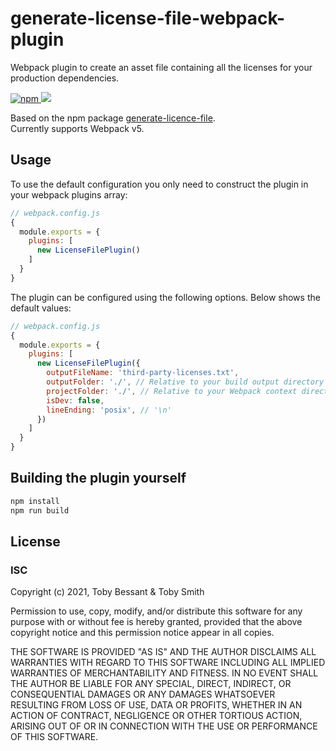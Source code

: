# generate-license-file-webpack-plugin

Webpack plugin to create an asset file containing all the licenses for your production dependencies.  

<a href="https://www.npmjs.com/package/generate-license-file-webpack-plugin">
  <img alt="npm" src="https://img.shields.io/npm/v/generate-license-file-webpack-plugin?logo=npm">
</a>

<a href="https://codecov.io/github/TobyAndToby/generate-license-file-webpack-plugin">
  <img src="https://codecov.io/github/TobyAndToby/generate-license-file-webpack-plugin/branch/main/graph/badge.svg"/>
</a>

Based on the npm package [generate-licence-file](https://www.npmjs.com/package/generate-license-file).  
Currently supports Webpack v5.

## Usage

To use the default configuration you only need to construct the plugin in your webpack plugins array:
```js
// webpack.config.js
{
  module.exports = {
    plugins: [
      new LicenseFilePlugin()
    ]
  }
}
```

The plugin can be configured using the following options. Below shows the default values:
```js
// webpack.config.js
{
  module.exports = {
    plugins: [
      new LicenseFilePlugin({
        outputFileName: 'third-party-licenses.txt',
        outputFolder: './', // Relative to your build output directory
        projectFolder: './', // Relative to your Webpack context directory
        isDev: false,
        lineEnding: 'posix', // '\n'
      })
    ]
  }
}
```

## Building the plugin yourself

```bash
npm install
npm run build
```

## License

### ISC

Copyright (c) 2021, Toby Bessant & Toby Smith

Permission to use, copy, modify, and/or distribute this software for any purpose with or without fee is hereby granted, provided that the above copyright notice and this permission notice appear in all copies.

THE SOFTWARE IS PROVIDED "AS IS" AND THE AUTHOR DISCLAIMS ALL WARRANTIES WITH REGARD TO THIS SOFTWARE INCLUDING ALL IMPLIED WARRANTIES OF MERCHANTABILITY AND FITNESS. IN NO EVENT SHALL THE AUTHOR BE LIABLE FOR ANY SPECIAL, DIRECT, INDIRECT, OR CONSEQUENTIAL DAMAGES OR ANY DAMAGES WHATSOEVER RESULTING FROM LOSS OF USE, DATA OR PROFITS, WHETHER IN AN ACTION OF CONTRACT, NEGLIGENCE OR OTHER TORTIOUS ACTION, ARISING OUT OF OR IN CONNECTION WITH THE USE OR PERFORMANCE OF THIS SOFTWARE.
